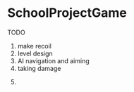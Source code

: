 # SchoolProjectGame

TODO
1) make recoil
2) level design
3) AI navigation and aiming 
4) taking damage
5)  >>>
